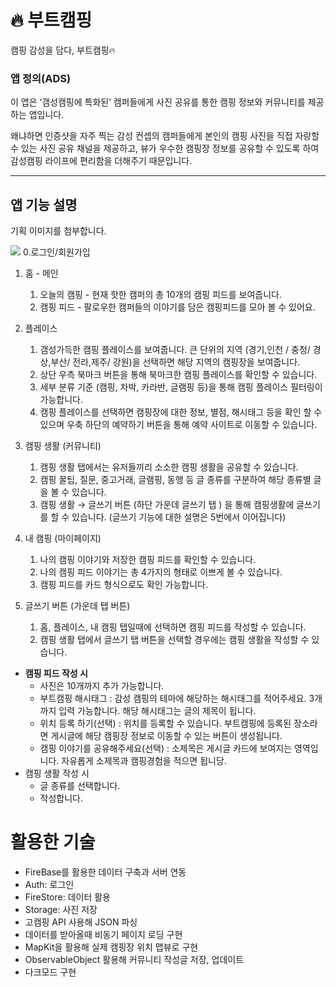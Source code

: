 # 🔥 부트캠핑

캠핑 감성을 담다, 부트캠핑🔥 

### 앱 정의(ADS)

이 앱은 ‘갬성캠핑에 특화된’ 캠퍼들에게 사진 공유를 통한 캠핑 정보와 커뮤니티를 제공하는 앱입니다.

왜냐하면 인증샷을 자주 찍는 감성 컨셉의 캠퍼들에게 본인의 캠핑 사진을 직접 자랑할 수 있는 사진 공유 채널을 제공하고, 뷰가 우수한 캠핑장 정보를 공유할 수 있도록 하여 감성캠핑 라이프에 편리함을 더해주기 때문입니다.

---

## 앱 기능 설명
기획 이미지를 첨부합니다. 

<img src="readmeimg/0. 회원가입">
0.로그인/회원가입 

1. 홈 - 메인
    1. 오늘의 캠핑 - 현재 핫한 캠퍼의 총 10개의 캠핑 피드를 보여줍니다. 
    2. 캠핑 피드 - 팔로우한 캠퍼들의 이야기를 담은 캠핑피드를 모아 볼 수 있어요. 
    
2. 플레이스 
    1. 갬성가득한 캠핑 플레이스를 보여줍니다. 큰 단위의 지역 (경기,인천 / 충청/ 경상,부산/ 전라,제주/ 강원)을 선택하면 해당 지역의 캠핑장을 보여줍니다.
    2. 상단 우측 북마크 버튼을 통해 북마크한 캠핑 플레이스를 확인할 수 있습니다.
    3. 세부 분류 기준 (캠핑, 차박, 카라반, 글램핑 등)을 통해 캠핑 플레이스 필터링이 가능합니다.
    4. 캠핑 플레이스를 선택하면 캠핑장에 대한 정보, 별점, 해시태그 등을 확인 할 수 있으며 우축 하단의 예약하기 버튼을 통해 예약 사이트로 이동할 수 있습니다. 
    
3. 캠핑 생활 (커뮤니티)
    1. 캠핑 생활 탭에서는 유저들끼리 소소한 캠핑 생활을 공유할 수 있습니다. 
    2. 캠핑 꿀팁, 질문, 중고거래, 글램핑, 동행 등 글 종류를 구분하여 해당 종류별 글을 볼 수 있습니다. 
    3. 캠핑 생활 → 글쓰기 버튼 (하단 가운데 글쓰기 탭 ) 을 통해 캠핑생활에 글쓰기를 할 수 있습니다.  (글쓰기 기능에 대한 설명은 5번에서 이어집니다)
    
4. 내 캠핑 (마이페이지)
    1. 나의 캠핑 이야기와 저장한 캠핑 피드를 확인할 수 있습니다. 
    2. 나의 캠핑 피드 이야기는 총 4가지의 형태로 이쁘게 볼 수 있습니다. 
    3. 캠핑 피드를 카드 형식으로도 확인 가능합니다.

1. 글쓰기 버튼 (가운데 탭 버튼)
    1. 홈, 플레이스, 내 캠핑 탭일때에 선택하면 캠핑 피드를 작성할 수 있습니다.
    2. 캠핑 생활 탭에서 글쓰기 탭 버튼을 선택할 경우에는 캠핑 생활을 작성할 수 있습니다. 
- **캠핑 피드 작성 시**
    - 사진은 10개까지 추가 가능합니다.
    - 부트캠핑 해시태그 : 감성 캠핑의 테마에 해당하는 해시태그를 적어주세요. 3개까지 입력 가능합니다. 해당 해시태그는 글의 제목이 됩니다.
    - 위치 등록 하기(선택) : 위치를 등록할 수 있습니다. 부트캠핑에 등록된 장소라면 게시글에 해당 캠핑장 정보로 이동할 수 있는 버튼이 생성됩니다.
    - 캠핑 이야기를 공유해주세요(선택) : 소제목은 게시글 카드에 보여지는 영역입니다. 자유롭게 소제목과 캠핑경험을 적으면 됩니당.
- 캠핑 생활 작성 시
    - 글 종류를 선택합니다.
    - 작성합니다.



# 활용한 기술

- FireBase를 활용한 데이터 구축과 서버 연동
- Auth: 로그인
- FireStore: 데이터 활용
- Storage: 사진 저장
- 고캠핑 API 사용해 JSON 파싱
- 데이터를 받아올때 비동기 페이지 로딩 구현
- MapKit을 활용해 실제 캠핑장 위치 맵뷰로 구현
- ObservableObject 활용해 커뮤니티 작성글 저장, 업데이트
- 다크모드 구현
